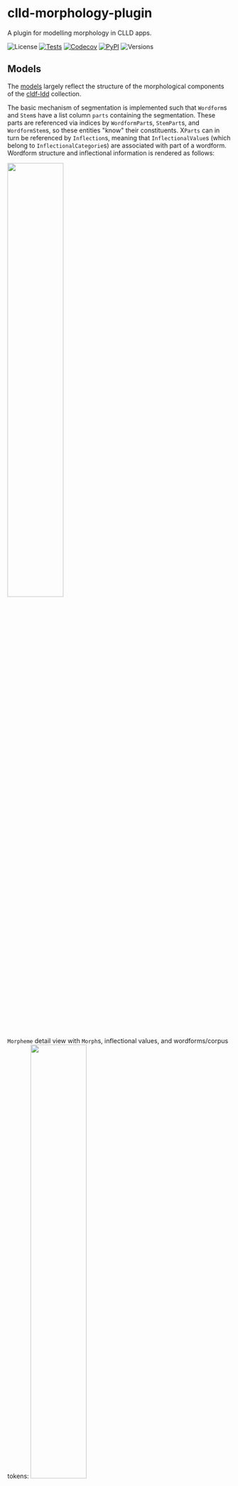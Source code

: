 # clld-morphology-plugin

A plugin for modelling morphology in CLLD apps.

![License](https://img.shields.io/github/license/fmatter/clld-morphology-plugin)
[![Tests](https://img.shields.io/github/actions/workflow/status/fmatter/clld-morphology-plugin/tests.yml?label=tests&branch=main)](https://github.com/fmatter/clld-morphology-plugin/actions/workflows/tests.yml)
[![Codecov](https://img.shields.io/codecov/c/github/fmatter/clld-morphology-plugin)](https://app.codecov.io/gh/fmatter/clld-morphology-plugin/)
[![PyPI](https://img.shields.io/pypi/v/clld-morphology-plugin.svg)](https://pypi.org/project/clld-morphology-plugin)
![Versions](https://img.shields.io/pypi/pyversions/clld-morphology-plugin)

## Models
The [models](/src/clld_morphology_plugin/models.py) largely reflect the structure of the morphological components of the [cldf-ldd](https://github.com/fmatter/cldf-ldd) collection.

The basic mechanism of segmentation is implemented such that `Wordform`s and `Stem`s have a list column `parts` containing the segmentation.
These parts are referenced via indices by `WordformPart`s, `StemPart`s, and `WordformStem`s, so these entities "know" their constituents.
X`Parts` can in turn be referenced by `Inflection`s, meaning that `InflectionalValue`s (which belong to `InflectionalCategorie`s) are associated with part of a wordform.
Wordform structure and inflectional information is rendered as follows:

<img src="https://user-images.githubusercontent.com/2378389/221690084-36690385-7f9d-4bd6-99ac-d87c1964f06b.png" width="50%" height="50%">

`Morpheme` detail view with `Morph`s, inflectional values, and wordforms/corpus tokens:
<img src="https://user-images.githubusercontent.com/2378389/221693305-6e97c3be-b0cc-455a-b435-fd9ac9ddf585.png" width="50%" height="50%">

If a `WordformPart` is not associated with a `Morph`, this is interpreted as zero marking (usually for inflection):
<img src="https://user-images.githubusercontent.com/2378389/221693358-7f8d3ffe-d008-4efe-a49c-b90c7de1e7dc.png" width="50%" height="50%">

Morphophonological change is modeled by `MorphoPhonoInstance`s connecting `MorphoPhonologicalChange`s with one or more of the following things: an `Inflection`, a `WordformPart`, or a `StemPart`:

<img src="https://user-images.githubusercontent.com/2378389/221693377-b45ae02b-45b0-4480-9b10-7b271cdb56cc.png" width="50%" height="50%">

Since `InflectionalValue`s are connected via `Inflection`s to `WordformPart`s, their exponents can be easily visualized:
<img src="https://user-images.githubusercontent.com/2378389/221693413-3d95b17c-b67b-434d-8db3-68e9ffe99a4b.png" width="50%" height="50%">

`Stems` can have a `Lexeme`, and the way inflection is modeled provides all the necessary information to automatically generated inflectional paradigms for lexemes:
<img src="https://user-images.githubusercontent.com/2378389/221693515-b0adcf48-f68a-4040-9f7e-47898bc73b38.png" width="90%" height="90%">

`Derivation`s connect `Stems` with other `Stem`s (or `Morph`s [roots]) and `DerivationalProcess`es.
These derivational links can then be used to render the "derivational lineage" of a stem:

<img src="https://user-images.githubusercontent.com/2378389/221693470-9c811e78-8fef-45be-a648-fb73c6314dc7.png" width="60%" height="60%">

Detail views of stems also show all derived (directly or indirectly) stems:
<img src="https://user-images.githubusercontent.com/2378389/221693580-91e07656-3b0b-401c-b961-a5f5ca7dc1d0.png" width="50%" height="50%">

`DerivationalProcess`es know what stems they create (optionally using specific morphs):
<img src="https://user-images.githubusercontent.com/2378389/221693636-6f952768-ebda-4966-9b3b-10f5e0e8be8c.png" width="50%" height="50%">




## Markdown
Since this plugin is primarily being developed for an [interactive digital corpus-based grammar](https://github.com/fmatter/indicogram), comments on models are rendered using markdown.
However, it is up to the app developer to choose what markdown you want to use; the templates here assume that the parent mako template provides a function `markdown(request, content)`.
If you want to use the [clld-markdown-plugin](https://github.com/clld/clld-markdown-plugin/), use the following code in your top-level `.mako`:

    <%def name="markdown(request, content)">
        <%from clld_markdown_plugin import markdown%>
        ${markdown(request, content)|n}
    </%def>

to use plain markdown instead:

    <%def name="markdown(request, content)">
        <%from markdown import Markdown%>
        ${Markdown(content)|n}
    </%def>
